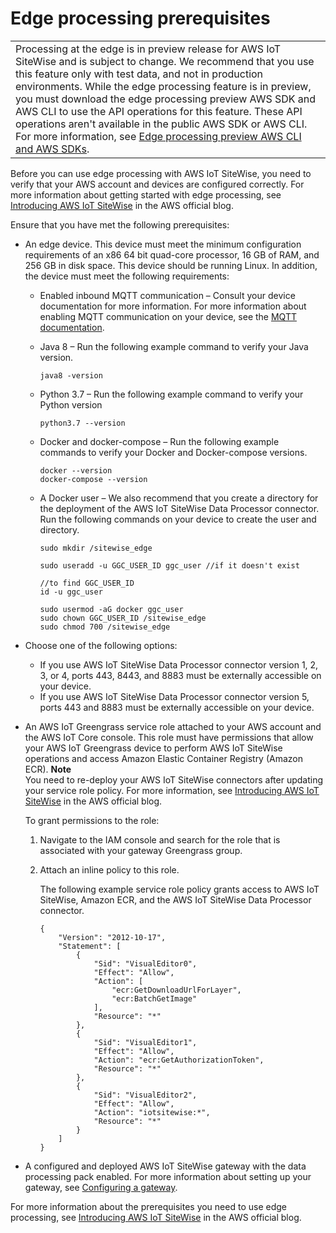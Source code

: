 # Edge processing prerequisites<a name="edge-setup"></a>


|  | 
| --- |
|  Processing at the edge is in preview release for AWS IoT SiteWise and is subject to change\. We recommend that you use this feature only with test data, and not in production environments\. While the edge processing feature is in preview, you must download the edge processing preview AWS SDK and AWS CLI to use the API operations for this feature\. These API operations aren't available in the public AWS SDK or AWS CLI\. For more information, see [Edge processing preview AWS CLI and AWS SDKs](edge-preview-sdks.md)\.  | 

 Before you can use edge processing with AWS IoT SiteWise, you need to verify that your AWS account and devices are configured correctly\. For more information about getting started with edge processing, see [Introducing AWS IoT SiteWise](https://aws.amazon.com/blogs/iot/introducing-aws-iot-sitewise-edge/) in the AWS official blog\.

Ensure that you have met the following prerequisites: 
+ An edge device\. This device must meet the minimum configuration requirements of an x86 64 bit quad\-core processor, 16 GB of RAM, and 256 GB in disk space\. This device should be running Linux\. In addition, the device must meet the following requirements:
  + Enabled inbound MQTT communication – Consult your device documentation for more information\. For more information about enabling MQTT communication on your device, see the [MQTT documentation](http://www.steves-internet-guide.com/mqtt-works/)\.
  + Java 8 – Run the following example command to verify your Java version\.

    ```
    java8 -version
    ```
  + Python 3\.7 – Run the following example command to verify your Python version

    ```
    python3.7 --version
    ```
  + Docker and docker\-compose – Run the following example commands to verify your Docker and Docker\-compose versions\. 

    ```
    docker --version
    docker-compose --version
    ```
  + A Docker user – We also recommend that you create a directory for the deployment of the AWS IoT SiteWise Data Processor connector\. Run the following commands on your device to create the user and directory\.

    ```
    sudo mkdir /sitewise_edge
    
    sudo useradd -u GGC_USER_ID ggc_user //if it doesn't exist
    
    //to find GGC_USER_ID
    id -u ggc_user
    
    sudo usermod -aG docker ggc_user
    sudo chown GGC_USER_ID /sitewise_edge
    sudo chmod 700 /sitewise_edge
    ```
+ Choose one of the following options:
  + If you use AWS IoT SiteWise Data Processor connector version 1, 2, 3, or 4, ports 443, 8443, and 8883 must be externally accessible on your device\.
  + If you use AWS IoT SiteWise Data Processor connector version 5, ports 443 and 8883 must be externally accessible on your device\.
+ An AWS IoT Greengrass service role attached to your AWS account and the AWS IoT Core console\. This role must have permissions that allow your AWS IoT Greengrass device to perform AWS IoT SiteWise operations and access Amazon Elastic Container Registry \(Amazon ECR\)\.
**Note**  
You need to re\-deploy your AWS IoT SiteWise connectors after updating your service role policy\. For more information, see [Introducing AWS IoT SiteWise](https://aws-blogs-prod.amazon.com/iot/introducing-aws-iot-sitewise-edge/) in the AWS official blog\.

  To grant permissions to the role:

  1. Navigate to the IAM console and search for the role that is associated with your gateway Greengrass group\.

  1. Attach an inline policy to this role\.

     The following example service role policy grants access to AWS IoT SiteWise, Amazon ECR, and the AWS IoT SiteWise Data Processor connector\.

     ```
     {
         "Version": "2012-10-17",
         "Statement": [
             {
                 "Sid": "VisualEditor0",
                 "Effect": "Allow",
                 "Action": [
                     "ecr:GetDownloadUrlForLayer",
                     "ecr:BatchGetImage"
                 ],
                 "Resource": "*"
             },
             {
                 "Sid": "VisualEditor1",
                 "Effect": "Allow",
                 "Action": "ecr:GetAuthorizationToken",
                 "Resource": "*"
             },
             {
                 "Sid": "VisualEditor2",
                 "Effect": "Allow",
                 "Action": "iotsitewise:*",
                 "Resource": "*"
             }
         ]
     }
     ```
+ A configured and deployed AWS IoT SiteWise gateway with the data processing pack enabled\. For more information about setting up your gateway, see [Configuring a gateway](configure-gateway.md)\.

For more information about the prerequisites you need to use edge processing, see [Introducing AWS IoT SiteWise](https://aws.amazon.com/blogs/iot/introducing-aws-iot-sitewise-edge/) in the AWS official blog\.
